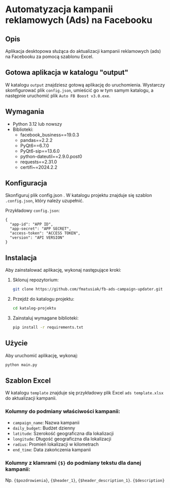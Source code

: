 ﻿# Automatyzacja kampanii reklamowych (Ads) na Facebooku

## Opis
Aplikacja desktopowa służąca do aktualizacji kampanii reklamowych (ads) na Facebooku za pomocą szablonu Excel.

## Gotowa aplikacja w katalogu "output"

W katalogu `output` znajdziesz gotową aplikację do uruchomienia. Wystarczy skonfigurować plik `config.json`, umieścić go w tym samym katalogu, a następnie uruchomić plik `Auto FB Boost v3.0.exe`.

## Wymagania
- Python 3.12 lub nowszy
- Biblioteki:
  - facebook_business==19.0.3
  - pandas==2.2.2
  - PyQt6==6.7.0
  - PyQt6-sip==13.6.0
  - python-dateutil==2.9.0.post0
  - requests==2.31.0 
  - certifi~=2024.2.2

## Konfiguracja
Skonfiguruj plik config.json . W katalogu projektu znajduje się szablon `.config.json`, który należy uzupełnić.
    
Przykładowy `config.json`:

    {
      "app-id": "APP ID",
      "app-secret": "APP SECRET",
      "access-token": "ACCESS TOKEN",
      "version": "API VERSION"
    }

## Instalacja
Aby zainstalować aplikację, wykonaj następujące kroki:

1. Sklonuj repozytorium:
    ```sh
    git clone https://github.com/fmatusiak/fb-ads-campaign-updater.git
    ```
2. Przejdź do katalogu projektu:
    ```sh
    cd katalog-projektu
    ```
3. Zainstaluj wymagane biblioteki:
    ```sh
    pip install -r requirements.txt
    ```

## Użycie
Aby uruchomić aplikację, wykonaj:
```sh
python main.py
```

## Szablon Excel
W katalogu `template` znajduje się przykładowy plik Excel `ads template.xlsx` do aktualizacji kampanii.

### Kolumny do podmiany właściwości kampanii:
- `campaign_name`: Nazwa kampanii
- `daily_budget`: Budżet dzienny
- `latitude`: Szerokość geograficzna dla lokalizacji
- `longitude`: Długość geograficzna dla lokalizacji
- `radius`: Promień lokalizacji w kilometrach
- `end_time`: Data zakończenia kampanii

### Kolumny z klamrami `{$}` do podmiany tekstu dla danej kampanii:
Np. `{$pozdrowienia}`, `{$header_1}`, `{$header_description_1}`. `{$description}`
   
   

